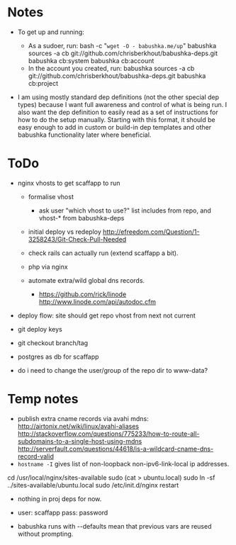 # Notes

- To get up and running:
  - As a sudoer, run:
      bash -c "`wget -O - babushka.me/up`"
      babushka sources -a cb git://github.com/chrisberkhout/babushka-deps.git
      babushka cb:system
      babushka cb:account
  - In the account you created, run:
      babushka sources -a cb git://github.com/chrisberkhout/babushka-deps.git
      babushka cb:project

- I am using mostly standard dep definitions (not the other special dep types) because I want full awareness and control of what is being run. I also want the dep definition to easily read as a set of instructions for how to do the setup manually. Starting with this format, it should be easy enough to add in custom or build-in dep templates and other babushka functionality later where beneficial.

# ToDo

- nginx vhosts to get scaffapp to run
    - formalise vhost
      - ask user "which vhost to use?" list includes from repo, and vhost-* from babushka-deps
    
    - initial deploy vs redeploy
      http://efreedom.com/Question/1-3258243/Git-Check-Pull-Needed

    - check rails can actually run (extend scaffapp a bit).
    - php via nginx

    - automate extra/wild global dns records.
      - https://github.com/rick/linode
        http://www.linode.com/api/autodoc.cfm
        
- deploy flow: site should get repo vhost from next not current

- git deploy keys
- git checkout branch/tag
- postgres as db for scaffapp

- do i need to change the user/group of the repo dir to www-data?


# Temp notes

- publish extra cname records via avahi mdns:
  http://airtonix.net/wiki/linux/avahi-aliases
  http://stackoverflow.com/questions/775233/how-to-route-all-subdomains-to-a-single-host-using-mdns
  http://serverfault.com/questions/44618/is-a-wildcard-cname-dns-record-valid
- `hostname -I` gives list of non-loopback non-ipv6-link-local ip addresses.

cd /usr/local/nginx/sites-available
sudo (cat > ubuntu.local)
sudo ln -sf ../sites-available/ubuntu.local
sudo /etc/init.d/nginx restart

- nothing in proj deps for now.
- user: scaffapp
  pass: password

- babushka runs with --defaults mean that previous vars are reused without prompting.